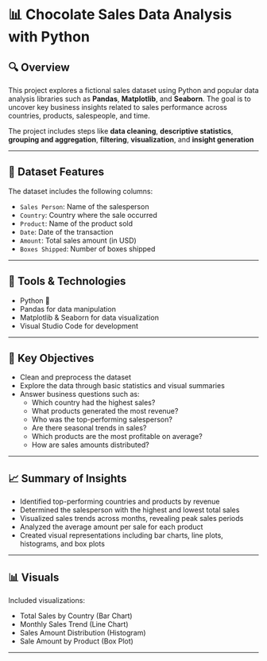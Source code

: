 # 📊 Chocolate Sales Data Analysis with Python

## 🔍 Overview

This project explores a fictional sales dataset using Python and popular data analysis libraries such as **Pandas**, **Matplotlib**, and **Seaborn**. The goal is to uncover key business insights related to sales performance across countries, products, salespeople, and time.

The project includes steps like **data cleaning**, **descriptive statistics**, **grouping and aggregation**, **filtering**, **visualization**, and **insight generation**

---

## 📁 Dataset Features

The dataset includes the following columns:

- `Sales Person`: Name of the salesperson  
- `Country`: Country where the sale occurred  
- `Product`: Name of the product sold  
- `Date`: Date of the transaction  
- `Amount`: Total sales amount (in USD)  
- `Boxes Shipped`: Number of boxes shipped  

---

## 🔧 Tools & Technologies

- Python 🐍  
- Pandas for data manipulation  
- Matplotlib & Seaborn for data visualization  
- Visual Studio Code for development  

---

## 📌 Key Objectives

- Clean and preprocess the dataset  
- Explore the data through basic statistics and visual summaries  
- Answer business questions such as:
  - Which country had the highest sales?
  - What products generated the most revenue?
  - Who was the top-performing salesperson?
  - Are there seasonal trends in sales?
  - Which products are the most profitable on average?
  - How are sales amounts distributed?

---

## 📈 Summary of Insights

- Identified top-performing countries and products by revenue  
- Determined the salesperson with the highest and lowest total sales  
- Visualized sales trends across months, revealing peak sales periods  
- Analyzed the average amount per sale for each product  
- Created visual representations including bar charts, line plots, histograms, and box plots  

---

## 📊 Visuals

Included visualizations:

- Total Sales by Country (Bar Chart)  
- Monthly Sales Trend (Line Chart)  
- Sales Amount Distribution (Histogram)  
- Sale Amount by Product (Box Plot)  

---

